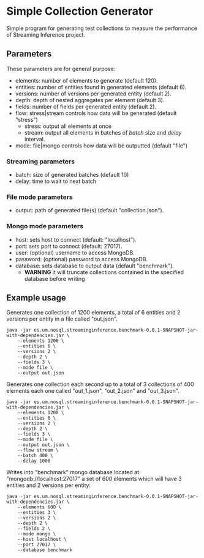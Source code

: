 # Simple Collection Generator

Simple program for generating test collections to measure the performance of Streaming Inference project.

## Parameters

These parameters are for general purpose:

* elements: number of elements to generate (default 120).
* entities: number of entities found in generated elements (default 6).
* versions: number of versions per generated entity (default 2).
* depth: depth of nested aggregates per element (default 3).
* fields: number of fields per generated entity (default 2).
* flow: stress|stream controls how data will be generated (default "stress")
	* stress: output all elements at once
	* stream: output all elements in batches of *batch* size and *delay* interval.
* mode: file|mongo controls how data will be outputted (default "file")	

### Streaming parameters

* batch: size of generated batches (default 10)
* delay: time to wait to next batch

### File mode parameters

* output: path of generated file(s) (default "collection.json").

### Mongo mode parameters

* host: sets host to connect (default: "localhost").
* port: sets port to connect (default: 27017).
* user: (optional) username to access MongoDB.
* password: (optional) password to access MongoDB.
* database: sets database to output data (default "benchmark").
	* **WARNING** it will truncate collections contained in the specified database before writing

## Example usage

Generates one collection of 1200 elements, a total of 6 entities and 2 versions per entity in a file called "out.json".

```
java -jar es.um.nosql.streaminginference.benchmark-0.0.1-SNAPSHOT-jar-with-dependencies.jar \
    --elements 1200 \
    --entities 6 \
    --versions 2 \
    --depth 2 \
    --fields 3 \
    --mode file \
	--output out.json
```

Generates one collection each second up to a total of 3 collections of 400 elements each one called "out_1.json", "out_2.json" and "out_3.json".

```
java -jar es.um.nosql.streaminginference.benchmark-0.0.1-SNAPSHOT-jar-with-dependencies.jar \
    --elements 1200 \
    --entities 6 \
    --versions 2 \
    --depth 2 \
    --fields 3 \
    --mode file \
	--output out.json \
	--flow stream \
	--batch 400 \
	--delay 1000
```

Writes into "benchmark" mongo database located at "mongodb://localhost:27017" a set of 600 elements which will have 3 entities and 2 versions per entity:

```
java -jar es.um.nosql.streaminginference.benchmark-0.0.1-SNAPSHOT-jar-with-dependencies.jar \
    --elements 600 \
    --entities 3 \
    --versions 2 \
    --depth 2 \
    --fields 2 \
    --mode mongo \
    --host localhost \
    --port 27017 \
    --database benchmark    
```
